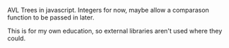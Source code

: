 AVL Trees in javascript. Integers for now, maybe allow a comparason function to be passed in later.

This is for my own education, so external libraries aren't used where they could.

